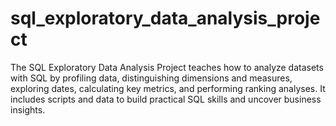 # sql_exploratory_data_analysis_project
The SQL Exploratory Data Analysis Project teaches how to analyze datasets with SQL by profiling data, distinguishing dimensions and measures, exploring dates, calculating key metrics, and performing ranking analyses. It includes scripts and data to build practical SQL skills and uncover business insights.
